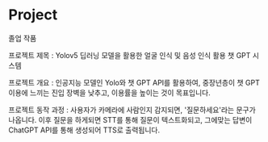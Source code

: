 # Project
졸업 작품

프로젝트 제목 : Yolov5 딥러닝 모델을 활용한 얼굴 인식 및 음성 인식 활용 챗 GPT 시스템

프로젝트 개요 : 인공지능 모델인 Yolo와 챗 GPT API를 활용하여, 중장년층이 챗 GPT 이용에 느끼는 진입 장벽을 낮추고, 이용률을 높이는 것이 목표입니다. 

프로젝트 동작 과정 : 사용자가 카메라에 사람인지 감지되면, '질문하세요'라는 문구가 나옵니다. 이후 질문을 하게되면 STT를 통해 질문이 텍스트화되고, 그에맞는 답변이 ChatGPT API를 통해 생성되어 TTS로 출력됩니다.
